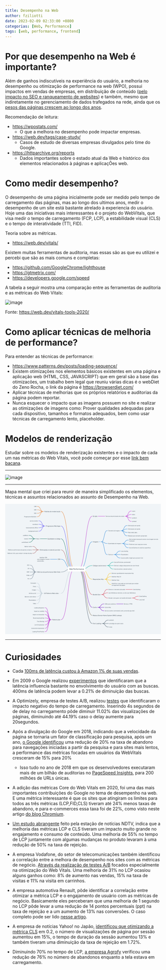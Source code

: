 ```yaml
---
title: Desempenho na Web
author: fziliotti
date: 2023-02-09 02:33:00 +0800
categorias: [Web, Performance]
tags: [web, performance, frontend]
---
```


# Por que desempenho na Web é importante?

Além de ganhos indiscutíveis na experiência do usuário, a melhoria no desempenho ou otimização de performance na web (WPO), possui impactos em vendas de empresas, em distribuição de conteúdo ([pelo impacto no SEO e ranqueamento de websites](https://developer.chrome.com/blog/search-ads-speed/#speed-is-now-used-as-a-ranking-factor-for-mobile-searches)) e também, mesmo que indiretamente no gerenciamento de dados trafegados na rede, ainda que os [pesos das páginas crescem ao longo dos anos](https://httparchive.org/reports/page-weight#bytesTotal).

Recomendação de leitura:

- https://wpostats.com/
  - O que a melhora no desempenho pode impactar empresas.
- https://web.dev/tags/case-study/
  - Casos de estudo de diversas empresas divulgados pelo time do Google.
- https://httparchive.org/reports
  - Dados importantes sobre o estado atual da Web e histórico dos elementos relacionados à páginas e aplicaçÕes web.

# Como medir desempenho?

O desempenho de uma página inicialmente pode ser medido pelo tempo de carregamento das páginas, mas ao longo dos ultimos anos, medir o desempenho de um site está bastante atrelado à experiencia do usuário. Hoje uma das iniciativas mais interessantes é o projeto do WebVitals, que visa medir o tempo de carregamento (FCP, LCP), a estabilidade visual (CLS) e o tempo de interatividade (TTI, FID).

Teoria sobre as métricas.

- https://web.dev/vitals/

Existem muitas ferramentas de auditoria, mas essas são as que eu utilizei e percebi que são as mais comuns e completas:

- https://github.com/GoogleChrome/lighthouse
- https://gtmetrix.com/
- https://developers.google.com/speed

A tabela a seguir mostra uma comparação entre as ferramentas de auditoria e as métricas do Web Vitals:

![image](https://user-images.githubusercontent.com/28535210/184557314-74ca2903-b8d7-4ef1-904e-83738fde1617.png)

Fonte: https://web.dev/vitals-tools-2020/

# Como aplicar técnicas de melhoria de performance?

Para entender as técnicas de performance:

- https://www.patterns.dev/posts/loading-sequence/
- Existem otimizações nos elementos básicos existentes em uma página e aplicação web (HTML, CSS, JAVASCRIPT) que em geral são a base das otimizacões, um trabalho bem legal que reuniu várias dicas é o webDiet do Zeno Rocha, o link da página é https://browserdiet.com/
- Aplicar técnicas de melhorias que os próprios relatórios e auditorias da página podem reportar.
- Nunca esquecer o impacto que as imagens possuem no site e realizar as otimizações de imagens como: Prover qualidades adequadas para cada dispositivo, tamanhos e formatos adequados, bem como usar técnicas de carregamento lento, placeholder.

# Modelos de renderização

Estudar sobre os modelos de renderização existentes e o impacto de cada um nas métricas do Web Vitals, você pode começar por esse [link bem bacana](https://www.patterns.dev/posts/rendering-patterns/).

---

![image](https://user-images.githubusercontent.com/28535210/184284478-09b5289c-aa76-4c0a-8a3f-0b32900221a2.png)

---

Mapa mental que criei para reunir de maneira simplificado os elementos, técnicas e assuntos relacionados ao assunto de Desempenho na Web.

![image](/assets/img/web-perf/web-perf.png)

---

# Curiosidades

- Cada [100ms de latência custou à Amazon 1% de suas vendas](https://www.gigaspaces.com/blog/amazon-found-every-100ms-of-latency-cost-them-1-in-sales/).

- Em 2009 o Google realizou [experimentos](https://ai.googleblog.com/2009/06/speed-matters.html) que identificaram que a latência influencia bastante no envolvimento do usuário com as buscas. 400ms de latência podem levar a 0.21% de diminuição das buscas.

- A Optimizely, empresa de testes A/B, realizou [testes](https://blog.optimizely.com/2016/07/13/how-does-page-load-time-impact-engagement/) que identificaram o impacto negativo do tempo de carregamento. Inserindo 4s segundos de de delay no carregamento pôde diminuir 11.02% das visualizações de páginas, diminuindo até 44.19% caso o delay aumente para 20segundos.

- Após a divulgação do Google em 2018, indicando que a velocidade da página se tornaria um fator de classificação para pesquisa, após um ano, [o Google identificou](https://developers.google.com/search/blog/2019/04/user-experience-improvements-with-page) uma redução de 20% na taxa de abandono para navegações iniciadas a partir da pesquisa e para sites mais lentos, a performance das métricas focadas em usuários da WebVitals cresceram de 15% para 20%

  - Isso tudo no ano de 2018 em que os desenvolvedores executaram mais de um bilhão de auditorias no [PageSpeed Insights](https://pagespeed.web.dev/), para 200 milhões de URLs únicas.

- A adição das métricas Core do Web Vitals em 2020, foi uma das mais importantes contribuições do Google no tema de desempenho na web. E uma métrica interessante é que os sites que atingiram os limites para todos as três métricas (LCP,FID,CLS) tiveram até 24% menos taxas de abandono, e para e-commerces essa taxa foi de 22%, como visto neste artigo [do blog Chromium](https://blog.chromium.org/2020/05/the-science-behind-web-vitals.html).

- [Um estudo abrangente](https://web.dev/ndtv/) feito pela estação de notícias NDTV, indica que a melhoria das métricas LCP e CLS tiveram um impacto muito grande no engajamento e consumo de conteúdo. Uma melhoria de 55% no tempo de LCP juntamente com algumas mudanças no produto levaram à uma redução de 50% na taxa de rejeição.

- A empresa Vodafone, do setor de telecomunicações também identificou a correlação entre a melhora de desempenho nos sites com as métricas de negócio. [Através da realização de testes A/B](https://web.dev/vodafone/) focados especialmente na otimização do Web Vitals. Uma melhoria de 31% no LCP ocasiou alguns ganhos como: 8% de aumento nas vendas, 15% na taxa de visitas e 11% na visita em carrinhos.

- A empresa automotiva Renault, pôde identificar a correlação entre otimizar a métrica LCP e o engajamento de usuário com as métricas de negócio. Basicamente eles perceberam que uma melhoria de 1 segundo no LCP pôde levar a uma redução de 14 pontos percentuais (ppt) na taxa de rejeição e a um aumento de 13% nas conversões. O caso completo pode ser lido [nesse artigo](https://web.dev/renault/).

- A empresa de notícias Yahoo! no Japão, [identificou que otimizando a métrica CLS](https://web.dev/yahoo-japan-news/) em 0.2, o número de visualizações de página por sessão aumentou em 15%, o tempo de duração da sessão aumentou 13% e também tiveram uma diminuição da taxa de rejeição em 1.72%.

- Diminuindo 70% no tempo de LCP, [a empresa Agrofy](https://web.dev/agrofy/) verificou uma redução de 76% no número de abandonos enquanto a tela estava em carregamento.
